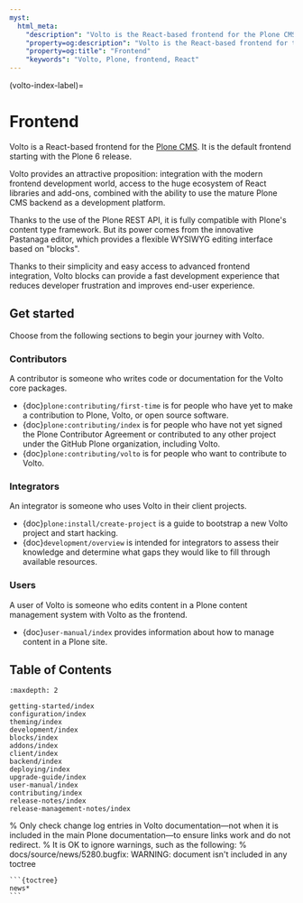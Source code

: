 ```yaml
---
myst:
  html_meta:
    "description": "Volto is the React-based frontend for the Plone CMS. It is the default UI for the Plone 6 release."
    "property=og:description": "Volto is the React-based frontend for the Plone CMS. It is the default UI for the Plone 6 release."
    "property=og:title": "Frontend"
    "keywords": "Volto, Plone, frontend, React"
---
```


(volto-index-label)=

# Frontend

Volto is a React-based frontend for the [Plone CMS](https://plone.org).
It is the default frontend starting with the Plone 6 release.

Volto provides an attractive proposition: integration with the modern frontend development world, access to the huge ecosystem of React libraries and add-ons, combined with the ability to use the mature Plone CMS backend as a development platform.

Thanks to the use of the Plone REST API, it is fully compatible with Plone's content type framework.
But its power comes from the innovative Pastanaga editor, which provides a flexible WYSIWYG editing interface based on "blocks".

Thanks to their simplicity and easy access to advanced frontend integration, Volto blocks can provide a fast development experience that reduces developer frustration and improves end-user experience.


## Get started

Choose from the following sections to begin your journey with Volto.


### Contributors

A contributor is someone who writes code or documentation for the Volto core packages.

-   {doc}`plone:contributing/first-time` is for people who have yet to make a contribution to Plone, Volto, or open source software.
-   {doc}`plone:contributing/index` is for people who have not yet signed the Plone Contributor Agreement or contributed to any other project under the GitHub Plone organization, including Volto.
-   {doc}`plone:contributing/volto` is for people who want to contribute to Volto.


### Integrators

An integrator is someone who uses Volto in their client projects.

-   {doc}`plone:install/create-project` is a guide to bootstrap a new Volto project and start hacking.
-   {doc}`development/overview` is intended for integrators to assess their knowledge and determine what gaps they would like to fill through available resources.


### Users

A user of Volto is someone who edits content in a Plone content management system with Volto as the frontend.

-   {doc}`user-manual/index` provides information about how to manage content in a Plone site.


## Table of Contents

```{toctree}
:maxdepth: 2

getting-started/index
configuration/index
theming/index
development/index
blocks/index
addons/index
client/index
backend/index
deploying/index
upgrade-guide/index
user-manual/index
contributing/index
release-notes/index
release-management-notes/index
```

% Only check change log entries in Volto documentation—not when it is included in the main Plone documentation—to ensure links work and do not redirect.
% It is OK to ignore warnings, such as the following:
% docs/source/news/5280.bugfix: WARNING: document isn't included in any toctree
````{ifconfig} context in ("volto",)
```{toctree}
news*
```
````
